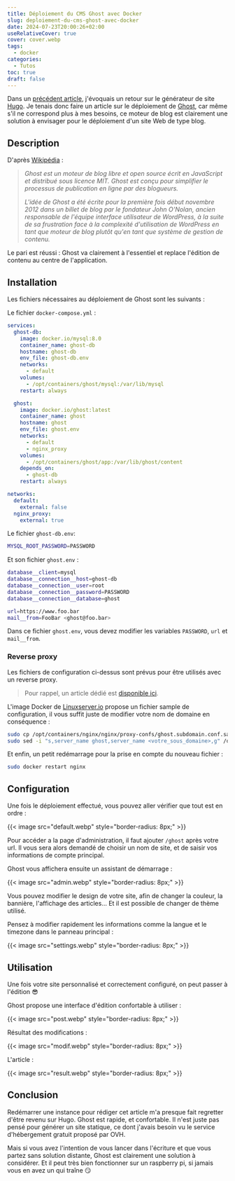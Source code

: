 ```yaml
---
title: Déploiement du CMS Ghost avec Docker
slug: deploiement-du-cms-ghost-avec-docker
date: 2024-07-23T20:00:26+02:00
useRelativeCover: true
cover: cover.webp
tags:
  - docker
categories:
  - Tutos
toc: true
draft: false
---
```


Dans un [précédent article](/posts/retour-sur-le-generateur-de-site-hugo/), j'évoquais un retour sur le générateur de site [Hugo](https://gohugo.io/). Je tenais donc faire un article sur le déploiement de [Ghost](https://ghost.org/), car même s'il ne correspond plus à mes besoins, ce moteur de blog est clairement une solution à envisager pour le déploiement d'un site Web de type blog.

## Description

D'après [Wikipédia](https://fr.wikipedia.org/wiki/Ghost_(moteur_de_blog)) :

> *Ghost est un moteur de blog libre et open source écrit en JavaScript et distribué sous licence MIT. Ghost est conçu pour simplifier le processus de publication en ligne par des blogueurs.*
>
> *L'idée de Ghost a été écrite pour la première fois début novembre 2012 dans un billet de blog par le fondateur John O'Nolan, ancien responsable de l'équipe interface utilisateur de WordPress, à la suite de sa frustration face à la complexité d'utilisation de WordPress en tant que moteur de blog plutôt qu'en tant que système de gestion de contenu.*

Le pari est réussi : Ghost va clairement à l'essentiel et replace l'édition de contenu au centre de l'application.

## Installation

Les fichiers nécessaires au déploiement de Ghost sont les suivants :

Le fichier `docker-compose.yml` :

```yml
services:
  ghost-db:
    image: docker.io/mysql:8.0
    container_name: ghost-db
    hostname: ghost-db
    env_file: ghost-db.env
    networks:
      - default
    volumes:
      - /opt/containers/ghost/mysql:/var/lib/mysql
    restart: always

  ghost:
    image: docker.io/ghost:latest
    container_name: ghost
    hostname: ghost
    env_file: ghost.env
    networks:
      - default
      - nginx_proxy
    volumes:
      - /opt/containers/ghost/app:/var/lib/ghost/content
    depends_on:
      - ghost-db
    restart: always

networks:
  default:
    external: false
  nginx_proxy:
    external: true
```

Le fichier `ghost-db.env`: 

```bash
MYSQL_ROOT_PASSWORD=PASSWORD
```

Et son fichier `ghost.env` :

```bash
database__client=mysql
database__connection__host=ghost-db
database__connection__user=root
database__connection__password=PASSWORD
database__connection__database=ghost

url=https://www.foo.bar
mail__from=FooBar <ghost@foo.bar>
```

Dans ce fichier `ghost.env`, vous devez modifier les variables `PASSWORD`, `url` et `mail__from`.

### Reverse proxy

Les fichiers de configuration ci-dessus sont prévus pour être utilisés avec un reverse proxy.

> Pour rappel, un article dédié est [disponible ici](/posts/reverse-proxy-nginx/).

L'image Docker de [Linuxserver.io](https://docs.linuxserver.io/general/swag/) propose un fichier sample de configuration, il vous suffit juste de modifier votre nom de domaine en conséquence :

```bash
sudo cp /opt/containers/nginx/nginx/proxy-confs/ghost.subdomain.conf.sample /opt/containers/nginx/nginx/proxy-confs/ghost.subdomain.conf
sudo sed -i "s,server_name ghost,server_name <votre_sous_domaine>,g" /opt/containers/nginx/nginx/proxy-confs/ghost.subdomain.conf
```

Et enfin, un petit redémarrage pour la prise en compte du nouveau fichier :

```bash
sudo docker restart nginx
```

## Configuration

Une fois le déploiement effectué, vous pouvez aller vérifier que tout est en ordre :

{{< image src="default.webp" style="border-radius: 8px;" >}}

Pour accéder a la page d'administration, il faut ajouter `/ghost` après votre url. Il vous sera alors demandé de choisir un nom de site, et de saisir vos informations de compte principal. 

Ghost vous affichera ensuite un assistant de démarrage :

{{< image src="admin.webp" style="border-radius: 8px;" >}}

Vous pouvez modifier le design de votre site, afin de changer la couleur, la bannière, l'affichage des articles... Et il est possible de changer de thème utilisé.

Pensez à modifier rapidement les informations comme la langue et le timezone dans le panneau principal :

{{< image src="settings.webp" style="border-radius: 8px;" >}}

## Utilisation

Une fois votre site personnalisé et correctement configuré, on peut passer à l'édition :sunglasses:

Ghost propose une interface d'édition confortable à utiliser :

{{< image src="post.webp" style="border-radius: 8px;" >}}

Résultat des modifications :

{{< image src="modif.webp" style="border-radius: 8px;" >}}

L'article :

{{< image src="result.webp" style="border-radius: 8px;" >}}

## Conclusion

Redémarrer une instance pour rédiger cet article m'a presque fait regretter d'être revenu sur Hugo. Ghost est rapide, et confortable. Il n'est juste pas pensé pour générer un site statique, ce dont j'avais besoin vu le service d'hébergement gratuit proposé par OVH.

Mais si vous avez l'intention de vous lancer dans l'écriture et que vous partez sans solution distante, Ghost est clairement une solution à considérer. Et il peut très bien fonctionner sur un raspberry pi, si jamais vous en avez un qui traîne :smirk:

